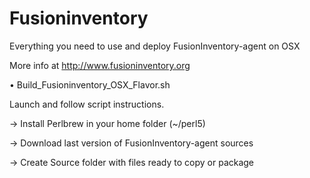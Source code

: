 Fusioninventory
==========

Everything you need to use and deploy FusionInventory-agent on OSX 

More info at http://www.fusioninventory.org

• Build_Fusioninventory_OSX_Flavor.sh

Launch and follow script instructions.

-> Install Perlbrew in your home folder (~/perl5)

-> Download last version of FusionInventory-agent sources

-> Create Source folder with files ready to copy or package
